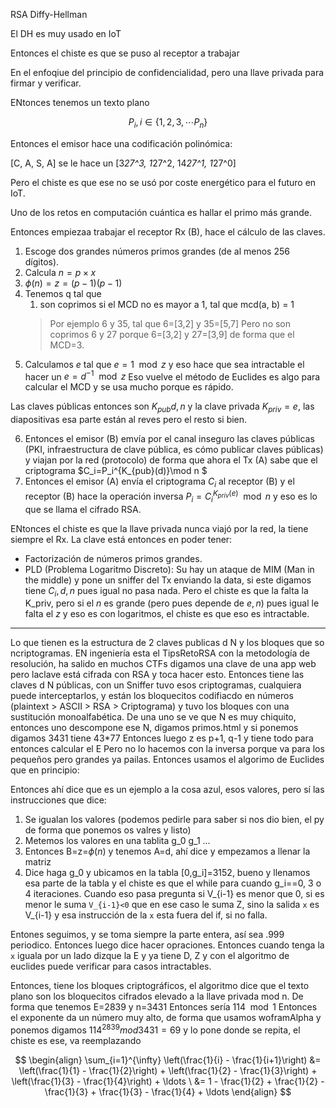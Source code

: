 RSA Diffy-Hellman

El DH es muy usado en IoT

Entonces el chiste es que se puso al receptor a trabajar

En el enfoqiue del principio de confidencialidad, pero una llave privada para firmar y verificar.

ENtonces tenemos un texto plano

$$P_i,i\in\{1,2,3,\cdots P_n\}$$

Entonces el emisor hace una codificación polinómica:

[C, A, S, A] se le hace un [3*27^3, 1*27^2, 14*27^1, 1*27^0]

Pero el chiste es que ese no se usó por coste energético para el futuro en IoT.


Uno de los retos en computación cuántica es hallar el primo más grande.


Entonces empiezaa trabajar el receptor Rx (B), hace el cálculo de las claves.
1. Escoge dos grandes números primos grandes (de al menos 256 dígitos).
2. Calcula $n=p\times x$
3. $\phi(n)=z=(p-1)(p-1)$
4. Tenemos q tal que 
   1. son coprimos si el MCD no es mayor a 1, tal que mcd(a, b) = 1
   > Por ejemplo 6 y 35, tal que 6=[3,2] y 35=[5,7]
   > Pero no son coprimos 6 y 27 porque 6=[3,2] y 27=[3,9] de forma que el MCD=3.
5. Calculamos $e$ tal que $e=1\mod z$ y eso hace que sea intractable el hacer un $e=d^{-1}\mod z$
    Eso vuelve el método de Euclides es algo para calcular el MCD y se usa mucho porque es rápido.

Las claves públicas entonces son $K_{pub}d, n$ y la clave privada $K_{priv}=e$, las diapositivas esa parte están al reves pero el resto si bien.

6. Entonces el emisor (B) emvía por el canal inseguro las claves públicas (PKI, infraestructura de clave pública, es cómo publicar claves públicas) y viajan por la red (protocolo) de forma que ahora el Tx (A) sabe que el criptograma $C_i=P_i^{K_{pub}(d)}\mod n $
7. Entonces el emisor (A) envía el criptograma $C_i$ al receptor (B) y el receptor (B) hace la operación inversa $P_i=C_i^{K_{priv}(e)}\mod n$ y eso es lo que se llama el cifrado RSA.

ENtonces el chiste es que la llave privada nunca viajó por la red, la tiene siempre el Rx.
La clave está entonces en poder tener:
- Factorización de números primos grandes.
- PLD (Problema Logaritmo Discreto): Su hay un ataque de MIM (Man in the middle) y pone un sniffer del Tx enviando la data, si este digamos tiene $C_i,d,n$ pues igual no pasa nada. Pero el chiste es que la falta la K_priv, pero si el $n$ es grande (pero pues depende de $e,n$) pues igual le falta el $z$ y eso es con logaritmos, el chiste es que eso es intractable. 

---

Lo que tienen es la estructura de 2 claves publicas d N y los bloques que so ncriptogramas.
EN ingeniería esta el TipsRetoRSA con la metodología de resolución, ha salido en muchos CTFs digamos una clave de una app web pero laclave está cifrada con RSA y toca hacer esto.
Entonces tiene las claves d N públicas, con un Sniffer tuvo esos criptogramas, cualquiera puede interceptarlos, y están los bloquecitos codifiacdo en números (plaintext > ASCII > RSA > Criptograma) y tuvo los bloques con una sustitución monoalfabética.
De una uno se ve que N es muy chiquito, entonces uno descompone ese N, digamos primos.html y si ponemos digamos 3431 tiene 43*77
Entonces luego z es p+1, q-1 y tiene todo para entonces calcular el E
Pero no lo hacemos con la inversa porque va para los pequeños pero grandes ya pailas. Entonces usamos el algorimo de Euclides que en principio:

Entonces ahí dice que es un ejemplo a la cosa azul, esos valores, pero sí las instrucciones que dice:
1. Se igualan los valores (podemos pedirle para saber si nos dio bien, el py de forma que ponemos os valres y listo)
2. Metemos los valores en una tablita g_0 g_1 ...
3. Entonces B=z=$\phi(n)$ y tenemos A=d, ahí dice y empezamos a llenar la matriz
4. Dice haga g_0 y ubicamos en la tabla  [0,g_i]=3152, bueno y llenamos esa parte de la tabla y el chiste es que el while para cuando g_i==0, 3 o 4 iteraciones. Cuando eso pasa pregunta si V_{i-1} es menor que 0, si es menor le suma `V_{i-1}<0` que en ese caso le suma Z, sino la salida `x` es V_{i-1} y esa instrucción de la `x` esta fuera del if, si no falla.

Entones seguimos, y se toma siempre la parte entera, así sea .999 periodico. Entonces luego dice hacer opraciones.
Entonces cuando tenga la `x` iguala por un lado dizque la E y ya tiene D, Z y con el algoritmo de euclides puede verificar para casos intractables.

Entonces, tiene los bloques criptográficos, el algoritmo dice que el texto plano son los bloquecitos cifrados elevado a la llave privada mod n.
De forma que tenemos E=2839 y n=3431
Entonces sería $114\mod 1$
Entonces el exponente da un número muy alto, de forma que usamos woframAlpha y ponemos digamos $114^2839 mod 3431=69$ y lo pone donde se repita, el chiste es ese, va reemplazando


$$
\begin{align}
\sum_{i=1}^{\infty} \left(\frac{1}{i} - \frac{1}{i+1}\right) &= \left(\frac{1}{1} - \frac{1}{2}\right) + \left(\frac{1}{2} - \frac{1}{3}\right) + \left(\frac{1}{3} - \frac{1}{4}\right) + \ldots \
&= 1 - \frac{1}{2} + \frac{1}{2} - \frac{1}{3} + \frac{1}{3} - \frac{1}{4} + \ldots
\end{align}
$$